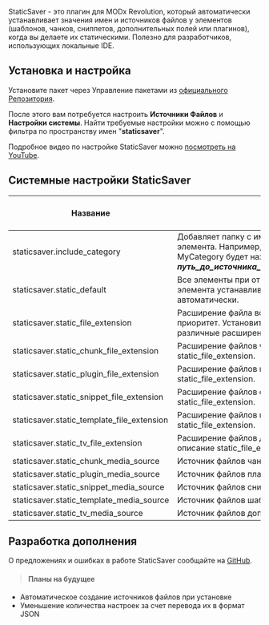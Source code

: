 StaticSaver - это плагин для MODx Revolution, который автоматически устанавливает значения имен и источников файлов у элементов (шаблонов, чанков, сниппетов, дополнительных полей или плагинов), когда вы делаете их статическими. Полезно для разработчиков, использующих локальные IDE.

Установка и настройка
---------
Установите пакет через Управление пакетами из [официального Репозитория][1].

После этого вам потребуется настроить **Источники Файлов** и **Настройки системы**. Найти требуемые настройки можно с помощью фильтра по пространству имен "**staticsaver**".

Подробное видео по настройке StaticSaver можно [посмотреть на YouTube][2].

Системные настройки StaticSaver
---------
Название | Описание | Значение по умолчанию
---------------| -----------|---------:
staticsaver.include_category |	Добавляет папку с именем категории в путь до элемента. Например, Сниппет MySnippet в категории MyCategory будет находиться в ***путь\_до\_источника\_файлов/MyCategory/MySnippet.php*** |	false
staticsaver.static_default | Все элементы при открытии формы редактирования элемента устанавливаются статическими автоматически.|false
staticsaver.static_file_extension |	Расширение файла всех элементов. Имеет высший приоритет. Установите пустое значение, чтобы настроить различные расширения для разных элементов. |	php
staticsaver.static_chunk_file_extension |	Расширение файлов чанков. См. описание static_file_extension.	| php
staticsaver.static_plugin_file_extension |	Расширение файлов плагинов. См. описание static_file_extension.	| php
staticsaver.static_snippet_file_extension |	Расширение файлов сниппетов. См. описание static_file_extension.	| php
staticsaver.static_template_file_extension |	Расширение файлов шаблонов. См. описание static_file_extension.	| php
staticsaver.static_tv_file_extension |	Расширение файлов дополнительных полей. См. описание static_file_extension.	| php
staticsaver.static_chunk_media_source |	Источник файлов чанков.	| 1
staticsaver.static_plugin_media_source |	Источник файлов плагинов.	| 1
staticsaver.static_snippet_media_source |	Источник файлов сниппетов.	| 1
staticsaver.static_template_media_source |	Источник файлов шаблонов.	| 1
staticsaver.static_tv_media_source |	Источник файлов дополнительных полей. |	1

Разработка дополнения
--------
О предложениях и ошибках в работе StaticSaver сообщайте на [GitHub][3].
>#### Планы на будущее
- Автоматическое создание источников файлов при установке
- Уменьшение количества настроек за счет перевода их в формат JSON

[1]: http://modx.com/extras/package/staticsaver
[2]: http://www.youtube.com/watch?v=l3ObHPfFKTM
[3]: https://github.com/argnist/StaticSaver/issues/
